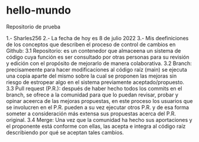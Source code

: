 # hello-mundo
Repositorio de prueba

1.- Sharles256
2.- La fecha de hoy es 8 de julio 2022
3.- Mis deefiniciones de los conceptos que describen el proceso de control de cambios en Github:
  3.1 Repositorio: es un contenedor que almaceena un sistema de código cuya función es ser consultado por otras personas para su revisión y edición con el       propósito de mejorarlo de manera colaborativa.
  3.2 Branch: precisameente para hacer modificaciones al código raíz (main) se ejecuta una copia aparte del mismo sobre la cual se proponen las mejoras sin       riesgo de estropear algo en el sistema previamente aceptado/propuesto.
  3.3 Pull request (P.R.): después de haber hecho todos los commits en el branch, se ofrece a la comunidad para que lo puedan revisar, probar y opinar           aceerca de las mejoras propuestas, en este proceso los usuarios que se involucren en el P.R. pueden a su vez ejecutar otros P.R. y de esa forma             someter a consideración más extensa sus propuestas acerca del P.R. original.
  3.4 Merge: Una vez que la comunidad ha hecho sus aportaciones y el proponente está conforme con ellas, las acepta e integra al código raíz describiendo         por qué  se aceptan tales cambios.
